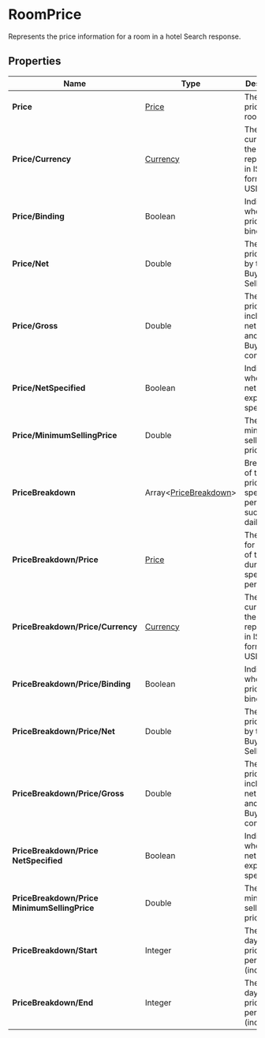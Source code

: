 # RoomPrice

Represents the price information for a room in a hotel Search response.

## Properties

| Name | Type | Description |
|------|------|-------------|
| **Price** | [Price](/docs/apis/for-sellers/connectors-pull-developers-api/API_Reference/price) | The total price of the room. |
| **Price/Currency** | [Currency](/docs/apis/for-sellers/connectors-pull-developers-api/API_Reference/currency) | The currency of the price, represented in ISO 4217 format (e.g., USD, EUR). |
| **Price/Binding** | Boolean | Indicates whether the price is binding. |
| **Price/Net** | Double | The net price paid by the Buyer to the Seller. |
| **Price/Gross** | Double | The gross price, which includes the net price and the Buyer's commission. |
| **Price/NetSpecified** | Boolean | Indicates whether the net price is explicitly specified. |
| **Price/MinimumSellingPrice** | Double | The minimum selling price. |
| **PriceBreakdown** | Array&lt;[PriceBreakdown](/docs/apis/for-sellers/connectors-pull-developers-api/API_Reference/pricebreakdown)&gt; | Breakdown of the room price over specific periods, such as daily rates. |
| **PriceBreakdown/Price** | [Price](/docs/apis/for-sellers/connectors-pull-developers-api/API_Reference/price) | The price for each day of the room during the specified period. |
| **PriceBreakdown/Price/Currency** | [Currency](/docs/apis/for-sellers/connectors-pull-developers-api/API_Reference/currency) | The currency of the price, represented in ISO 4217 format (e.g., USD, EUR). |
| **PriceBreakdown/Price/Binding** | Boolean | Indicates whether the price is binding. |
| **PriceBreakdown/Price/Net** | Double | The net price paid by the Buyer to the Seller. |
| **PriceBreakdown/Price/Gross** | Double | The gross price, which includes the net price and the Buyer's commission. |
| **PriceBreakdown/Price**<br />**NetSpecified** | Boolean | Indicates whether the net price is explicitly specified. |
| **PriceBreakdown/Price**<br />**MinimumSellingPrice** | Double | The minimum selling price. |
| **PriceBreakdown/Start** | Integer | The starting day of the pricing period (inclusive). |
| **PriceBreakdown/End** | Integer | The ending day of the pricing period (inclusive). |
